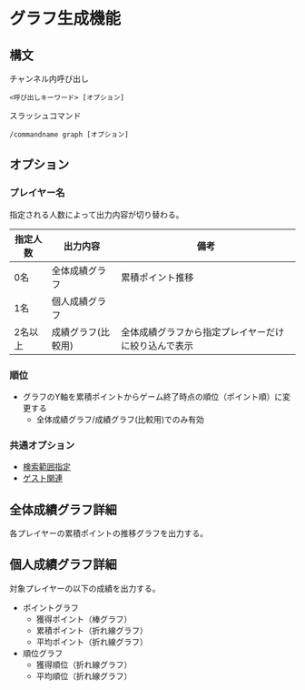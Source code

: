 # グラフ生成機能

## 構文

チャンネル内呼び出し

```
<呼び出しキーワード> [オプション]
```

スラッシュコマンド

```
/commandname graph [オプション]
```

## オプション

### プレイヤー名

指定される人数によって出力内容が切り替わる。

| 指定人数 | 出力内容           | 備考                                                 |
| -------- | ------------------ | ---------------------------------------------------- |
| 0名      | 全体成績グラフ     | 累積ポイント推移                                     |
| 1名      | 個人成績グラフ     |                                                      |
| 2名以上  | 成績グラフ(比較用) | 全体成績グラフから指定プレイヤーだけに絞り込んで表示 |

### 順位
- グラフのY軸を累積ポイントからゲーム終了時点の順位（ポイント順）に変更する
  - 全体成績グラフ/成績グラフ(比較用)でのみ有効

### 共通オプション
- [検索範囲指定](argument_keyword.md#検索範囲指定)
- [ゲスト関連](argument_keyword.md#ゲストの成績の取り扱いに関するオプション)

## 全体成績グラフ詳細

各プレイヤーの累積ポイントの推移グラフを出力する。

## 個人成績グラフ詳細

対象プレイヤーの以下の成績を出力する。

- ポイントグラフ
  - 獲得ポイント（棒グラフ）
  - 累積ポイント（折れ線グラフ）
  - 平均ポイント（折れ線グラフ）
- 順位グラフ
  - 獲得順位（折れ線グラフ）
  - 平均順位（折れ線グラフ）
